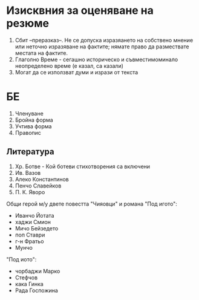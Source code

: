 Изисквния за оценяване на резюме
================================

1. Сбит –преразказ–. Не се допуска изразяането на собствено мнение или неточно изразяване на фактите; нямате право да размествате местата на фактите.
2. Глаголно Време - сегашно историческо и съвместимоминало неопределено време
(е казал, са казали)
3. Могат да се използват думи и изрази от текста

БЕ
==
1. Членуване
2. Бройна форма
3. Учтива форма
4. Правопис

Литература
----------
1. Хр. Ботве - Кой ботеви стихотворения са включени
2. Ив. Вазов
3. Алеко Константинов
4. Пенчо Славейков
5. П. К. Яворо

Общи герой м/у двете повестта "Чияовци" и романа "Под игото":  
- Иванчо Йотата
- хаджи Смион
- Мичо Бейзедето
- поп Ставри
- г-н Фратьо
- Мунчо

"Под иото":  
- чорбаджи Марко
- Стефчов
- кака Гинка
- Рада Госпожина
